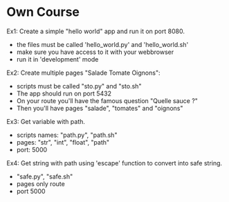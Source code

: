 Own Course
==========

Ex1:
Create a simple "hello world" app and run it on port 8080.
- the files must be called 'hello_world.py' and 'hello_world.sh'
- make sure you have access to it with your webbrowser
- run it in 'development' mode

Ex2:
Create multiple pages "Salade Tomate Oignons":
- scripts must be called "sto.py" and "sto.sh"
- The app should run on port 5432
- On your route you'll have the famous question "Quelle sauce ?"
- Then you'll have pages "salade", "tomates" and "oignons"

Ex3:
Get variable with path.
- scripts names: "path.py", "path.sh"
- pages: "str", "int", "float", "path"
- port: 5000

Ex4:
Get string with path using 'escape' function to convert into safe string.
- "safe.py", "safe.sh"
- pages only route
- port 5000
